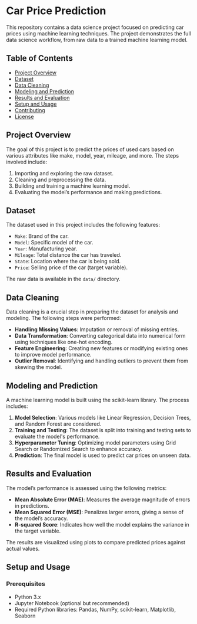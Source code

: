 # Car Price Prediction

This repository contains a data science project focused on predicting car prices using machine learning techniques. The project demonstrates the full data science workflow, from raw data to a trained machine learning model.

## Table of Contents
- [Project Overview](#project-overview)
- [Dataset](#dataset)
- [Data Cleaning](#data-cleaning)
- [Modeling and Prediction](#modeling-and-prediction)
- [Results and Evaluation](#results-and-evaluation)
- [Setup and Usage](#setup-and-usage)
- [Contributing](#contributing)
- [License](#license)

## Project Overview

The goal of this project is to predict the prices of used cars based on various attributes like make, model, year, mileage, and more. The steps involved include:

1. Importing and exploring the raw dataset.
2. Cleaning and preprocessing the data.
3. Building and training a machine learning model.
4. Evaluating the model’s performance and making predictions.

## Dataset

The dataset used in this project includes the following features:

- `Make`: Brand of the car.
- `Model`: Specific model of the car.
- `Year`: Manufacturing year.
- `Mileage`: Total distance the car has traveled.
- `State`: Location where the car is being sold.
- `Price`: Selling price of the car (target variable).

The raw data is available in the `data/` directory.

## Data Cleaning

Data cleaning is a crucial step in preparing the dataset for analysis and modeling. The following steps were performed:

- **Handling Missing Values**: Imputation or removal of missing entries.
- **Data Transformation**: Converting categorical data into numerical form using techniques like one-hot encoding.
- **Feature Engineering**: Creating new features or modifying existing ones to improve model performance.
- **Outlier Removal**: Identifying and handling outliers to prevent them from skewing the model.

## Modeling and Prediction

A machine learning model is built using the scikit-learn library. The process includes:

1. **Model Selection**: Various models like Linear Regression, Decision Trees, and Random Forest are considered.
2. **Training and Testing**: The dataset is split into training and testing sets to evaluate the model's performance.
3. **Hyperparameter Tuning**: Optimizing model parameters using Grid Search or Randomized Search to enhance accuracy.
4. **Prediction**: The final model is used to predict car prices on unseen data.

## Results and Evaluation

The model’s performance is assessed using the following metrics:

- **Mean Absolute Error (MAE)**: Measures the average magnitude of errors in predictions.
- **Mean Squared Error (MSE)**: Penalizes larger errors, giving a sense of the model’s accuracy.
- **R-squared Score**: Indicates how well the model explains the variance in the target variable.

The results are visualized using plots to compare predicted prices against actual values.

## Setup and Usage

### Prerequisites

- Python 3.x
- Jupyter Notebook (optional but recommended)
- Required Python libraries: Pandas, NumPy, scikit-learn, Matplotlib, Seaborn



